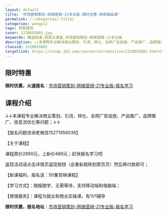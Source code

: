 ```yaml
---
layout: default
title: '市场营销策划-网络营销-21专业版-限时优惠-网易精品课'
permalink: /:categories/:title/
categories: wangyi2
tags: 网易提供
cover: 1210655801.jpg
keywords: 精选网课,网易云课堂,市场营销策划-网络营销-21专业版
description: ↓↓本课程专业解决商业策划、引流、转化、全网广告投放、产品推广、品牌推广、信息流优化等问题；↓↓【报名问题咨询老微信15
classid: 1210655801
targetlink: https://study.163.com/course/introduction/1210655801.htm?share=1&shareId=1025206652&utm_campaign=share&utm_medium=iphoneShare&utm_source=&utm_u=1025206652
---
```


## 限时特惠

**限时优惠，火速报名**：[市场营销策划-网络营销-21专业版-报名学习](https://study.163.com/course/introduction/1210655801.htm?share=1&shareId=1025206652&utm_campaign=share&utm_medium=iphoneShare&utm_source=&utm_u=1025206652)

## 课程介绍

↓↓本课程专业解决商业策划、引流、转化、全网广告投放、产品推广、品牌推广、信息流优化等问题；↓↓

【报名问题咨询老微信15271956036】

【关于课程】  

课程原价2890元，上新价489元；赶快报名学习吧

返现活动请点击详情页返现按钮（会重新跳转到原页页）然后再付款即可；

【新课福利，报名送：50集剪映课程】

【学习方式】：随报随学，无需等待，支持移动端和电脑端；

【增值服务】：课程为就业和商业实操课，有1V1辅导

**限时优惠，报名地址**：[市场营销策划-网络营销-21专业版-报名学习](https://study.163.com/course/introduction/1210655801.htm?share=1&shareId=1025206652&utm_campaign=share&utm_medium=iphoneShare&utm_source=&utm_u=1025206652)

